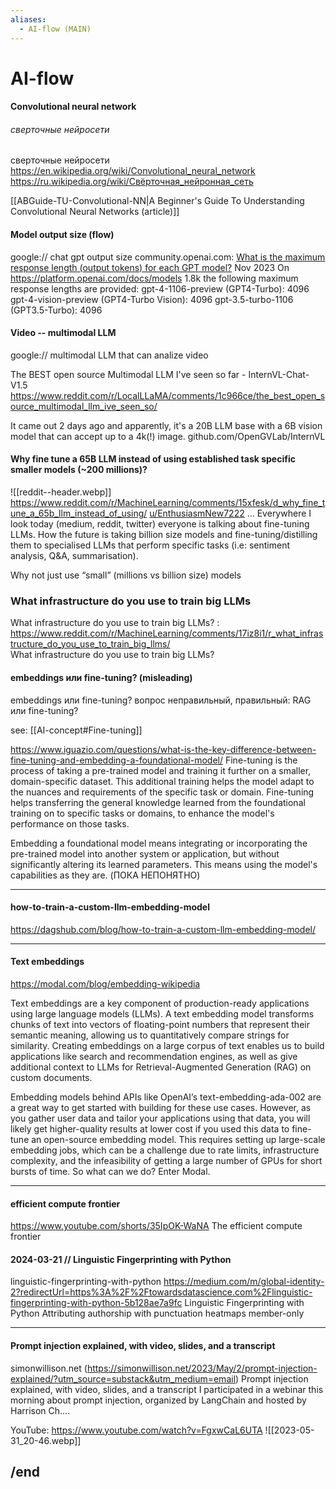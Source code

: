 ```yaml
---
aliases:
  - AI-flow (MAIN)
---
```

# AI-flow

#### Convolutional neural network
###### сверточные нейросети
сверточные нейросети
https://en.wikipedia.org/wiki/Convolutional_neural_network
https://ru.wikipedia.org/wiki/Свёрточная_нейронная_сеть 

[[ABGuide-TU-Convolutional-NN|A Beginner's Guide To Understanding Convolutional Neural Networks (article)]]


#### Model output size (flow)
google:// chat gpt output size
community.openai.com:  [What is the maximum response length (output tokens) for each GPT model?](https://community.openai.com/t/what-is-the-maximum-response-length-output-tokens-for-each-gpt-model/524066)     Nov 2023
On https://platform.openai.com/docs/models 1.8k the following maximum response lengths are provided:
gpt-4-1106-preview (GPT4-Turbo): 4096
gpt-4-vision-preview (GPT4-Turbo Vision): 4096
gpt-3.5-turbo-1106 (GPT3.5-Turbo): 4096


#### Video -- multimodal LLM
google://
multimodal LLM that can analize video


The BEST open source Multimodal LLM I've seen so far - InternVL-Chat-V1.5   https://www.reddit.com/r/LocalLLaMA/comments/1c966ce/the_best_open_source_multimodal_llm_ive_seen_so/
 
It came out 2 days ago and apparently, it's a 20B LLM base with a 6B vision model that can accept up to a 4k(!) image.  github.com/OpenGVLab/InternVL


#### Why fine tune a 65B LLM instead of using established task specific smaller models (~200 millions)?

![[reddit--header.webp]]
https://www.reddit.com/r/MachineLearning/comments/15xfesk/d_why_fine_tune_a_65b_llm_instead_of_using/    [u/EnthusiasmNew7222](https://www.reddit.com/user/EnthusiasmNew7222/)
... Everywhere I look today (medium, reddit, twitter) everyone is talking about fine-tuning LLMs. How the future is taking billion size models and fine-tuning/distilling them to specialised LLMs that perform specific tasks (i.e: sentiment analysis, Q&A, summarisation).

Why not just use “small” (millions vs billion size) models



### What infrastructure do you use to train big LLMs
 What infrastructure do you use to train big LLMs?  : 
	https://www.reddit.com/r/MachineLearning/comments/17iz8i1/r_what_infrastructure_do_you_use_to_train_big_llms/  
	What infrastructure do you use to train big LLMs? 



#### embeddings  или fine-tuning? (misleading)
embeddings  или fine-tuning?
вопрос неправильный, правильный: RAG или fine-tuning?

see: [[AI-concept#Fine-tuning]]

https://www.iguazio.com/questions/what-is-the-key-difference-between-fine-tuning-and-embedding-a-foundational-model/
Fine-tuning is the process of taking a pre-trained model and training it further on a smaller, domain-specific dataset. This additional training helps the model adapt to the nuances and requirements of the specific task or domain.
Fine-tuning helps transferring the general knowledge learned from the foundational training on to specific tasks or domains, to enhance the model's performance on those tasks.

Embedding a foundational model means integrating or incorporating the pre-trained model into another system or application, but without significantly altering its learned parameters. This means using the model's capabilities as they are. (ПОКА НЕПОНЯТНО)


------
#### how-to-train-a-custom-llm-embedding-model

https://dagshub.com/blog/how-to-train-a-custom-llm-embedding-model/

------
#### Text embeddings

https://modal.com/blog/embedding-wikipedia

Text embeddings are a key component of production-ready applications using large language models (LLMs). A text embedding model transforms chunks of text into vectors of floating-point numbers that represent their semantic meaning, allowing us to quantitatively compare strings for similarity. Creating embeddings on a large corpus of text enables us to build applications like search and recommendation engines, as well as give additional context to LLMs for Retrieval-Augmented Generation (RAG) on custom documents.

Embedding models behind APIs like OpenAI’s text-embedding-ada-002 are a great way to get started with building for these use cases. However, as you gather user data and tailor your applications using that data, you will likely get higher-quality results at lower cost if you used this data to fine-tune an open-source embedding model. This requires setting up large-scale embedding jobs, which can be a challenge due to rate limits, infrastructure complexity, and the infeasibility of getting a large number of GPUs for short bursts of time. So what can we do? Enter Modal.

------
#### efficient compute frontier

https://www.youtube.com/shorts/35IpOK-WaNA
 The efficient compute frontier


#### 2024-03-21 // Linguistic Fingerprinting with Python
linguistic-fingerprinting-with-python
https://medium.com/m/global-identity-2?redirectUrl=https%3A%2F%2Ftowardsdatascience.com%2Flinguistic-fingerprinting-with-python-5b128ae7a9fc
Linguistic Fingerprinting with Python
Attributing authorship with punctuation heatmaps
member-only


------
#### Prompt injection explained, with video, slides, and a transcript

simonwillison.net (https://simonwillison.net/2023/May/2/prompt-injection-explained/?utm_source=substack&utm_medium=email)
Prompt injection explained, with video, slides, and a transcript
I participated in a webinar this morning about prompt injection, organized by LangChain and hosted by Harrison Ch....

YouTube: https://www.youtube.com/watch?v=FgxwCaL6UTA
![[2023-05-31_20-46.webp]]


## /end